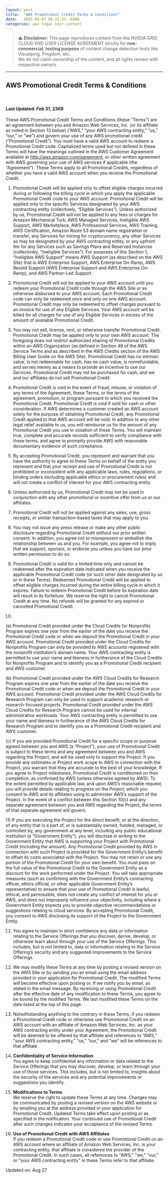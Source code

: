 ```yaml
---
layout: post
title:  "AWS Promotional Credit Terms & Conditions"
date:   2025-04-07 09:25:33 -0400
categories: aws legal test-content
---
```


> ⚠️ **Disclaimer:** This page reproduces content from the NVIDIA GRID CLOUD END USER LICENSE AGREEMENT strictly for **non-commercial, testing purpose** of content change detection tools like Visualping, Pingdom, etc.  
> We do not claim ownership of the content, and all rights remain with respective owners.

---


## AWS Promotional Credit Terms & Conditions
​
####  Last Updated: Feb 31, 2369

These AWS Promotional Credit Terms and Conditions (these “Terms”) are an agreement between you and Amazon Web Services, Inc. (or its affiliate as noted in Section 13 below) (“AWS,” “your AWS contracting entity,” “us,” “our,” or “we”) and govern your use of any AWS promotional credit (“Promotional Credit”). You must have a valid AWS account to redeem a Promotional Credit code. Capitalized terms used but not defined in these Terms will have the meanings outlined in the AWS Customer Agreement available at http://aws.amazon.com/agreement, or other written agreement with AWS governing your use of AWS services if applicable (the “Agreement”). These Terms apply to all Promotional Credits, regardless of whether you have a valid AWS account when you receive the Promotional Credit. 

1. Promotional Credit will be applied only to offset eligible charges incurred during or following the billing cycle in which you apply the applicable Promotional Credit code to your AWS account.  Promotional Credit will be applied only to the specific Services designated by your AWS contracting entity (collectively, “Eligible Services”). Unless authorized by us, Promotional Credit will not be applied to any fees or charges for Amazon Mechanical Turk, AWS Managed Services, Ineligible AWS Support, AWS Marketplace, AWS Professional Services, AWS Training, AWS Certification, Amazon Route 53 domain name registration or transfer, any Services for mining for cryptocurrency, any other Services as may be designated by your AWS contracting entity, or any upfront fee for any Services such as Savings Plans and Reserved Instances (collectively, “Ineligible Services”). For purposes of this Section 1, “Ineligible AWS Support” means AWS Support (as described on the AWS Site) that is AWS Enterprise Support, AWS Enterprise On-Ramp, AWS Resold Support (AWS Enterprise Support and AWS Enterprise On-Ramp), and AWS Partner-Led Support.

2. Promotional Credit will not be applied to your AWS account until you redeem your Promotional Credit code through the AWS Site or as otherwise disbursed to your AWS account. Each Promotional Credit code can only be redeemed once and only on one AWS account. Promotional Credit may only be redeemed to offset charges pursuant to an invoice for use of any Eligible Services. Your AWS account will be billed for all charges for use of any Eligible Services in excess of the amount of available Promotional Credit.

3. You may not sell, license, rent, or otherwise transfer Promotional Credit. Promotional Credit may be applied only to your own AWS account. The foregoing does not restrict authorized sharing of Promotional Credits within an AWS Organization (as defined in Section 48 of the AWS Service Terms and as described in the AWS Credits section of the AWS Billing User Guide on the AWS Site). Promotional Credit has no intrinsic value, is not redeemable for cash, has no cash value, is nonrefundable, and serves merely as a means to provide an incentive to use our Services. Promotional Credit may not be purchased for cash, and we and our affiliates do not sell Promotional Credit. 

4. Promotional Credit is void in the event of fraud, misuse, or violation of any terms of the Agreement, these Terms, or the terms of the agreement, promotion, or program pursuant to which you received the Promotional Credit. Promotional Credit is void if sold for cash or other consideration. If AWS determines a customer created an AWS account solely for the purpose of obtaining Promotional Credit, any Promotional Credit applied to that AWS account will be void. In addition to any other legal relief available to us, you will reimburse us for the amount of any Promotional Credit you use in violation of these Terms. You will maintain true, complete and accurate records sufficient to verify compliance with these terms, and agree to promptly provide AWS with reasonable documentary evidence of such compliance.

5. By accepting Promotional Credit, you represent and warrant that you have the authority to agree to these Terms on behalf of the entity you represent and that your receipt and use of Promotional Credit is not prohibited or inconsistent with any applicable laws, rules, regulations, or binding orders (including applicable ethics or procurement rules) and will not create a conflict of interest for your AWS contracting entity.

6. Unless authorized by us, Promotional Credit may not be used in conjunction with any other promotional or incentive offer from us or our affiliates.

7. Promotional Credit will not be applied against any sales, use, gross receipts, or similar transaction-based taxes that may apply to you.

8. You may not issue any press release or make any other public disclosure regarding Promotional Credit without our prior written consent. In addition, you agree not to misrepresent or embellish the relationship between us and you. For example, you agree not to imply that we support, sponsor, or endorse you unless you have our prior written permission to do so.

9. Promotional Credit is valid for a limited time only and cannot be redeemed after the expiration date indicated when you receive the applicable Promotional Credit code (or such other date designated by us or in these Terms). Redeemed Promotional Credit will be applied to offset eligible charges incurred during the entire billing cycle in which it expires. Failure to redeem Promotional Credit before its expiration date will result in its forfeiture. We reserve the right to cancel Promotional Credit at any time. No refunds will be granted for any expired or cancelled Promotional Credit.

10.

(a) Promotional Credit provided under the Cloud Credits for Nonprofits Program expires one year from the earlier of the date you receive the Promotional Credit code or when we deposit the Promotional Credit in your AWS account. Promotional Credit provided under the Cloud Credits for Nonprofits Program can only be provided to AWS accounts registered with the nonprofit institution’s domain name. Your AWS contracting entity is permitted to use your name and likeness in furtherance of the Cloud Credits for Nonprofits Program and to identify you as a Promotional Credit recipient and AWS customer.

(b) Promotional Credit provided under the AWS Cloud Credits for Research Program expires one year from the earlier of the date you receive the Promotional Credit code or when we deposit the Promotional Credit in your AWS account. Promotional Credit provided under the AWS Cloud Credits for Research Program can only be used to support academic research or research-focused projects. Promotional Credit provided under the AWS Cloud Credits for Research Program cannot be used for internal administrative workloads. Your AWS contracting entity is permitted to use your name and likeness in furtherance of the AWS Cloud Credits for Research Program and to identify you as a Promotional Credit recipient and AWS customer.

(c)  If you are provided Promotional Credit for a specific scope or purpose agreed between you and AWS (a “Project”), your use of Promotional Credit is subject to these terms and any agreement between you and AWS regarding the Project, and will be used only to support the Project. If you provide any estimates or Project work scope to AWS in connection with the Project, you warrant that they are accurate to the best of your knowledge.  If you agree to Project milestones, Promotional Credit is conditioned on their completion, as confirmed by AWS (unless otherwise agreed by AWS). To the extent permitted by applicable law, and upon AWS’s reasonable request, you will provide details relating to progress on the Project, which you consent to AWS and its affiliates using to administer AWS’s support of the Project.  In the event of a conflict between this Section 10(c) and any separate agreement between you and AWS regarding the Project, the terms of that separate agreement will govern.

(1) If you are executing the Project for the direct benefit, or at the direction, of any entity that is a part of, or is substantially owned, funded, managed, or controlled by, any government at any level, including any public educational institution (a “Government Entity”), you will disclose in writing to the Government Entity that AWS is supporting your Project with Promotional Credit (including the amount). Any Promotional Credit provided by AWS in connection with such Project is provided for the Government Entity’s benefit to offset its costs associated with the Project. You may not retain or use any portion of the Promotional Credit for your own benefit. You must pass on the full value of the Promotional Credit to the Government Entity as a discount for the work performed under the Project. You will take appropriate measures (such as confirming with the Government Entity’s contracting officer, ethics official, or other applicable Government Entity’s representative) to ensure that your use of Promotional Credit is lawful, ethical, and permissible, does not create any conflict of interest for you or AWS, and does not improperly influence your objectivity, including where a Government Entity expects you to provide objective recommendations or suggestions relating to cloud services. By accepting Promotional Credit, you consent to AWS disclosing its support of the Project to the Government Entity.

11. You agree to maintain in strict confidence any data or information relating to the Service Offerings that you discover, derive, develop, or otherwise learn about through your use of the Service Offerings. This includes, but is not limited to, data or information relating to the Service Offering’s security and any suggested improvements to the Service Offerings.   

12. We may modify these Terms at any time by posting a revised version on the AWS Site or by sending you an email using the email address provided in your application for Promotional Credit. The modified Terms will become effective upon posting or, if we notify you by email, as stated in the email message. By receiving or using Promotional Credit after the effective date of any modification to these Terms, you agree to be bound by the modified Terms. We last modified these Terms on the date listed at the top of this page.

13. Notwithstanding anything to the contrary in these Terms, if you redeem a Promotional Credit code or otherwise use Promotional Credit on an AWS account with an affiliate of Amazon Web Services, Inc. as your AWS contracting entity under your Agreement, the Promotional Credit will be deemed to be offered by that affiliate and references to “AWS,” “your AWS contracting entity,” “us,” “our,” and “we” will be references to that affiliate

14. **Confidentiality of Service Information**  
You agree to keep confidential any information or data related to the Service Offerings that you may discover, develop, or learn through your use of those services. This includes, but is not limited to, insights about the security of the services and any potential improvements or suggestions you identify.

15. **Modifications to Terms**  
We reserve the right to update these Terms at any time. Changes may be communicated by posting a revised version on the AWS website or by emailing you at the address provided in your application for Promotional Credit. Updated Terms take effect upon posting or as specified in the notification. Your continued use of Promotional Credit after such changes indicates your acceptance of the revised Terms.

16. **Use of Promotional Credit with AWS Affiliates**  
If you redeem a Promotional Credit code or use Promotional Credit on an AWS account where an affiliate of Amazon Web Services, Inc. is your contracting entity, that affiliate is considered the provider of the Promotional Credit. In such cases, all references to "AWS," "we," "our," or "your AWS contracting entity" in these Terms refer to that affiliate.

Updated on: Aug 27
